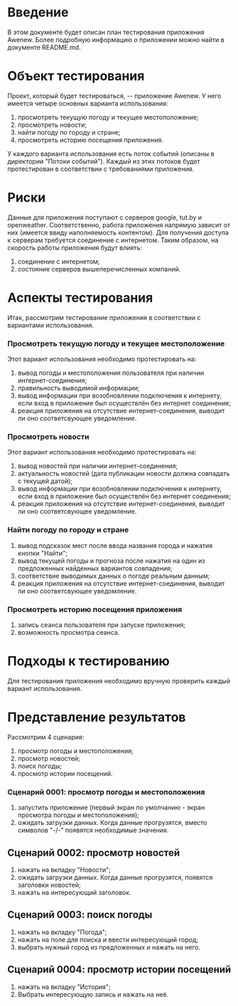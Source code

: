 # Введение

В этом документе будет описан план тестирования приложения Awenew. Более подробную информацию о приложении можно найти в документе README.md.

# Объект тестирования

Проект, который будет тестироваться, -- приложение Awenew. У него имеется четыре основных варианта использования:

1. просмотреть текущую погоду и текущее местоположение;
2. просмотреть новости;
3. найти погоду по городу и стране;
4. просмотреть историю посещения приложения.

У каждого варианта использования есть поток событий (описаны в директории "Потоки событий"). Каждый из этих потоков будет протестирован в соответствии с требованиями приложения. 

# Риски

Данные для приложения поступают с серверов google, tut.by и openweather. Соответственно, работа приложения напрямую зависит от них (имеется ввиду наполняемость контентом). Для получения доступа к серверам требуется соединение с интернетом. Таким образом, на скорость работы приложения будут влиять:

1. соединение с интернетом;
2. состояние серверов вышеперечисленных компаний.

# Аспекты тестирования

Итак, рассмотрим тестирование приложения в соответствии с вариантами использования. 

### Просмотреть текущую погоду и текущее местоположение
Этот вариант использования необходимо протестировать на:
1. вывод погоды и местоположения пользователя при наличии интернет-соединения;
2. правильность выводимой информации;
3. вывод информации при возобновлении подключения к интернету, если вход в приложение был осуществлён без интернет соединения;
4. реакция приложения на отсутствие интернет-соединения, выводит ли оно соответсвующее уведомление.

### Просмотреть новости
Этот вариант использования необходимо протестировать на:
1. вывод новостей при наличии интернет-соединения;
2. актуальность новостей (дата публикации новости должна совпадать с текущей датой);
3. вывод информации при возобновлении подключения к интернету, если вход в приложение был осуществлён без интернет соединения;
4. реакция приложения на отсутствие интернет-соединения, выводит ли оно соответсвующее уведомление.

### Найти погоду по городу и стране
1. вывод подсказок мест после ввода названия города и нажатия кнопки "Найти";
2. вывод текущей погоды и прогноза после нажатия на один из предложенных найденных вариантов совпадения;
3. соответствие выводимых данных о погоде реальным данным;
4. реакция приложения на отсутствие интернет-соединения, выводит ли оно соответсвующее уведомление.

### Просмотреть историю посещения приложения
1. запись сеанса пользователя при запуске приложения;
2. возможность просмотра сеанса.

# Подходы к тестированию

Для тестирования приложения необходимо вручную проверить каждый вариант использования.

# Представление результатов

Рассмотрим 4 сценария:
1. просмотр погоды и местоположения;
2. просмотр новостей;
3. поиск погоды;
4. просмотр истории посещений.

### Сценарий 0001: просмотр погоды и местоположения
1. запустить приложение (первый экран по умолчанию - экран просмотра погоды и местоположения);
2. ожидать загрузки данных. Когда данные прогрузятся, вместо символов "-/-" появятся необходимые значения.



## Сценарий 0002: просмотр новостей
1. нажать на вкладку "Новости";
2. ожидать загрузки данных. Когда данные прогрузятся, появятся заголовки новостей;
3. нажать на интересующий заголовок.

## Сценарий 0003: поиск погоды
1. нажать на вкладку "Погода";
2. нажать на поле для поиска и ввести интересующий город;
3. выбрать нужный город из предложенных и нажать на него.

## Сценарий 0004: просмотр истории посещений
1. нажать на вкладку "История";
2. Выбрать интересующую запись и нажать на неё.




